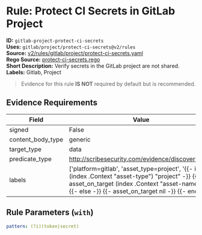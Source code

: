 # Rule: Protect CI Secrets in GitLab Project  
**ID:** `gitlab-project-protect-ci-secrets`  
**Uses:** `gitlab/project/protect-ci-secrets@v2/rules`  
**Source:** [v2/rules/gitlab/project/protect-ci-secrets.yaml](https://github.com/scribe-public/sample-policies/v2/rules/gitlab/project/protect-ci-secrets.yaml)  
**Rego Source:** [protect-ci-secrets.rego](https://github.com/scribe-public/sample-policies/v2/rules/gitlab/project/protect-ci-secrets.rego)  
**Short Description:** Verify secrets in the GitLab project are not shared.  
**Labels:** Gitlab, Project  
> Evidence for this rule **IS NOT** required by default but is recommended.


## Evidence Requirements  
| Field | Value |
|-------|-------|
| signed | False |
| content_body_type | generic |
| target_type | data |
| predicate_type | http://scribesecurity.com/evidence/discovery/v0.1 |
| labels | ['platform=gitlab', 'asset_type=project', '{{- if eq (index .Context "asset-type") "project" -}} {{- asset_on_target (index .Context "asset-name") -}} {{- else -}} {{- asset_on_target nil -}} {{- end -}}'] |

## Rule Parameters (`with`)  
```yaml
pattern: (?i)(token|secret)
```


